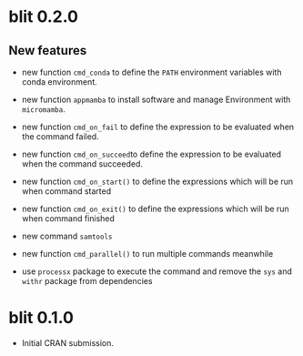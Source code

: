# blit 0.2.0

## New features

* new function `cmd_conda` to define the `PATH` environment variables with conda environment.

* new function `appmamba` to install software and manage Environment with `micromamba`.

* new function `cmd_on_fail` to define the expression to be evaluated when the command failed.

* new function `cmd_on_succeed`to define the expression to be evaluated when the command succeeded.

* new function `cmd_on_start()` to define the expressions which will be run when command started

* new function `cmd_on_exit()` to define the expressions which will be run when command finished

* new command `samtools`

* new function `cmd_parallel()` to run multiple commands meanwhile

* use `processx` package to execute the command and remove the `sys` and `withr` package from dependencies

# blit 0.1.0

* Initial CRAN submission.
